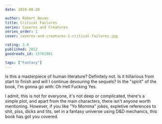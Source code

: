 ```yaml
---
date: 2018-08-28

author: Robert Bevan
title: Critical Failures
series: Caverns and Creatures
series_order: 1
cover: caverns-and-creatures-1-critical-failures.jpg

rating: 3.0
published: 2012
goodreads_id: 15701981

tags: ["Fantasy"]
---
```


Is this a masterpiece of human literature? Definitely not.
Is it hillarious from start to finish and will I continue devouring the sequels? In the "spirit" of the book, I'm gonna go with: Oh Hell Fucking Yes.

<!--more-->

I admit, this is not for everyone, it's not deep or complicated, there's a simple plot, and apart from the main characters, there isn't anyone worth mentioning. However, if you like "Yo Momma" jokes, expletive references to shit, piss, dicks and tits, set in a fantasy universe using D&D mechanics, this book has got you covered.
